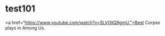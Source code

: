 # test101

<a href=“https://www.youtube.com/watch?v=SLVI3tQ9gmU.”>Best Corpse plays in Among Us.</a>

